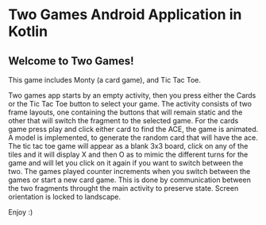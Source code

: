 # Two Games Android Application in Kotlin

## Welcome to Two Games!
This game includes Monty (a card game), and Tic Tac Toe. 

Two games app starts by an empty activity, then you press either the Cards or the Tic Tac Toe button to select your game. The activity consists of two frame layouts, one containing the buttons that will remain static and the other that will switch the fragment to the selected game. 
For the cards game press play and click either card to find the ACE, the game is animated. A model is implemented, to generate the random card that will have the ace. The tic tac toe game will appear as a blank 3x3 board, click on any of the tiles and it will display X and then O as to mimic the different turns for the game and will let you click on it again if you want to switch between the two.
The games played counter increments when you switch between the games or start a new card game. This is done by communication between the two fragments throught the main activity to preserve state. 
Screen orientation is locked to landscape.

Enjoy :)
